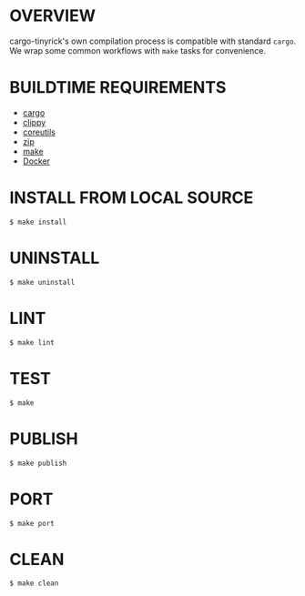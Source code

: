 # OVERVIEW

cargo-tinyrick's own compilation process is compatible with standard `cargo`. We wrap some common workflows with `make` tasks for convenience.

# BUILDTIME REQUIREMENTS

* [cargo](https://www.rust-lang.org/en-US/)
* [clippy](https://github.com/rust-lang-nursery/rust-clippy)
* [coreutils](https://www.gnu.org/software/coreutils/coreutils.html)
* [zip](https://linux.die.net/man/1/zip)
* [make](https://www.gnu.org/software/make/)
* [Docker](https://www.docker.com/)

# INSTALL FROM LOCAL SOURCE

```console
$ make install
```

# UNINSTALL

```console
$ make uninstall
```

# LINT

```console
$ make lint
```

# TEST

```console
$ make
```

# PUBLISH

```console
$ make publish
```

# PORT

```console
$ make port
```

# CLEAN

```console
$ make clean
```
